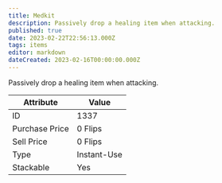 ```yaml
---
title: Medkit
description: Passively drop a healing item when attacking.
published: true
date: 2023-02-22T22:56:13.000Z
tags: items
editor: markdown
dateCreated: 2023-02-16T00:00:00.000Z
---
```


Passively drop a healing item when attacking.

|Attribute|Value|
|-|-|
|ID|1337|
|Purchase Price|0 Flips|
|Sell Price|0 Flips|
|Type|Instant-Use|
|Stackable|Yes|

